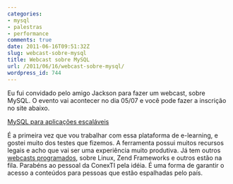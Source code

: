 ```yaml
---
categories:
- mysql
- palestras
- performance
comments: true
date: 2011-06-16T09:51:32Z
slug: webcast-sobre-mysql
title: Webcast sobre MySQL
url: /2011/06/16/webcast-sobre-mysql/
wordpress_id: 744
---
```


Eu fui convidado pelo amigo Jackson para fazer um webcast, sobre MySQL. O evento vai acontecer no dia 05/07 e você pode fazer a inscrição no site abaixo.

[MySQL para aplicações escaláveis](http://www.conextilive.com.br/index.php?option=com_content&view=article&id=120&Itemid=60)

É a primeira vez que vou trabalhar com essa plataforma de e-learning, e gostei muito dos testes que fizemos. A ferramenta possui muitos recursos legais e acho que vai ser uma experiência muito produtiva. Já tem outros [webcasts programados](http://www.conextilive.com.br/), sobre Linux, Zend Frameworks e outros estão na fila. 
Parabéns ao pessoal da ConexTI pela idéia. É uma forma de garantir o acesso a conteúdos para pessoas que estão espalhadas pelo país.

